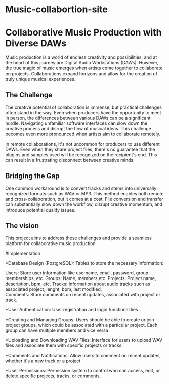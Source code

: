 # Music-collabortion-site

# Collaborative Music Production with Diverse DAWs

Music production is a world of endless creativity and possibilities, and at the heart of this journey are Digital Audio Workstations (DAWs). However, the true magic of music emerges when artists come together to collaborate on projects. Collaborations expand horizons and allow for the creation of truly unique musical experiences.

## The Challenge

The creative potential of collaboration is immense, but practical challenges often stand in the way. Even when producers have the opportunity to meet in person, the differences between various DAWs can be a significant hurdle. Navigating unfamiliar software interfaces can slow down the creative process and disrupt the flow of musical ideas. This challenge becomes even more pronounced when artists aim to collaborate remotely.

In remote collaborations, it's not uncommon for producers to use different DAWs. Even when they share project files, there's no guarantee that the plugins and samples used will be recognized on the recipient's end. This can result in a frustrating disconnect between creative minds.

## Bridging the Gap

One common workaround is to convert tracks and stems into universally recognized formats such as WAV or MP3. This method enables both remote and cross-collaboration, but it comes at a cost. File conversion and transfer can substantially slow down the workflow, disrupt creative momentum, and introduce potential quality issues.

## The vision

This project aims to address these challenges and provide a seamless platform for collaborative music production.

#Implementation

*Database Design (PostgreSQL):
Tables to store the necessary information:

Users: Store user information like username, email, password, group memberships, etc.
Groups: Name, members,etc.
Projects: Project name, description, bpm,  etc.
Tracks: Information about audio tracks such as associated project, lenght, bpm, last modified,  
Comments: Store comments on recent updates, associated with project or track.

*User Authentication:
User registration and login functionalities

*Creating and Managing Groups:
Users should be able to create or join project groups, which could be associated with a particular project. Each group can have multiple members and vice versa

*Uploading and Downloading WAV Files:
Interface for users to upload WAV files and associate them with specific projects or tracks. 

*Comments and Notifications:
Allow users to comment on recent updates, whether it's a new track or a project

*User Permissions:
Permission system to control who can access, edit, or delete specific projects, tracks, or comments.


